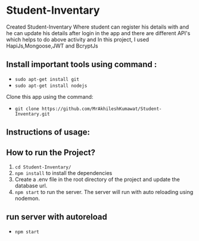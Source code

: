 # Student-Inventary

Created Student-Inventary Where student can register his details with and he can update his details after login in the app and there are different API's  which helps to do above activity and In this project, I used HapiJs,Mongoose,JWT and BcryptJs


## Install important tools using command :
  * `sudo apt-get install git`
  * `sudo apt-get install nodejs`

Clone this app using the command:
  * `git clone https://github.com/MrAkhileshKumawat/Student-Inventary.git`

## Instructions of usage:

## How to run the Project?

1. `cd Student-Inventary/`
2. `npm install` to install the dependencies
3. Create a .env file in the root directory of the project and update the database url.
4. `npm start` to run the server. The server will run with auto reloading using nodemon.

## run server with autoreload
  * `npm start`
